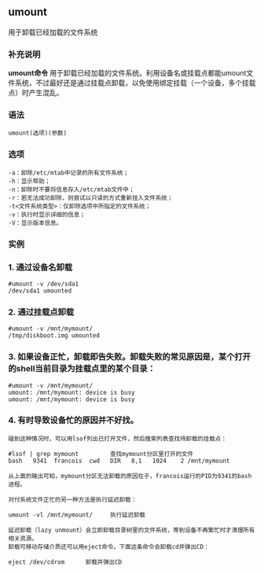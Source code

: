 ## umount ##

用于卸载已经加载的文件系统

### 补充说明 ###

**umount命令** 用于卸载已经加载的文件系统。利用设备名或挂载点都能umount文件系统，不过最好还是通过挂载点卸载，以免使用绑定挂载（一个设备，多个挂载点）时产生混乱。


###  语法

	umount(选项)(参数)

###  选项

	-a：卸除/etc/mtab中记录的所有文件系统；
	-h：显示帮助；
	-n：卸除时不要将信息存入/etc/mtab文件中；
	-r：若无法成功卸除，则尝试以只读的方式重新挂入文件系统；
	-t<文件系统类型>：仅卸除选项中所指定的文件系统；
	-v：执行时显示详细的信息；
	-V：显示版本信息。

###  实例

### 1. 通过设备名卸载

	#umount -v /dev/sda1
	/dev/sda1 umounted


### 2. 通过挂载点卸载

	#umount -v /mnt/mymount/
	/tmp/diskboot.img umounted

### 3. 如果设备正忙，卸载即告失败。卸载失败的常见原因是，某个打开的shell当前目录为挂载点里的某个目录：

	#umount -v /mnt/mymount/
	umount: /mnt/mymount: device is busy
	umount: /mnt/mymount: device is busy
	
### 4. 有时导致设备忙的原因并不好找。
	碰到这种情况时，可以用lsof列出已打开文件，然后搜索列表查找待卸载的挂载点：

	#lsof | grep mymount         查找mymount分区里打开的文件
	bash   9341  francois  cwd   DIR   8,1   1024    2 /mnt/mymount

	从上面的输出可知，mymount分区无法卸载的原因在于，francois运行的PID为9341的bash进程。

	对付系统文件正忙的另一种方法是执行延迟卸载：

	umount -vl /mnt/mymount/     执行延迟卸载

	延迟卸载（lazy unmount）会立即卸载目录树里的文件系统，等到设备不再繁忙时才清理所有相关资源。
	卸载可移动存储介质还可以用eject命令。下面这条命令会卸载cd并弹出CD：

	eject /dev/cdrom      卸载并弹出CD 

